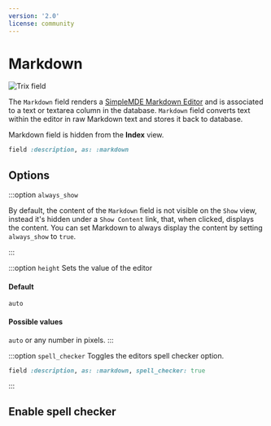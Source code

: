 ```yaml
---
version: '2.0'
license: community
---
```


# Markdown

<img :src="('/assets/img/fields/markdown.jpg')" alt="Trix field" class="border mb-4" />

The `Markdown` field renders a [SimpleMDE Markdown Editor](https://simplemde.com/) and is associated to a text or textarea column in the database.
`Markdown` field converts text within the editor in raw Markdown text and stores it back to database.

Markdown field is hidden from the **Index** view.


```ruby
field :description, as: :markdown
```

## Options

:::option `always_show`

By default, the content of the `Markdown` field is not visible on the `Show` view, instead it's hidden under a `Show Content` link, that, when clicked, displays the content. You can set Markdown to always display the content by setting `always_show` to `true`.

<!--@include: ./common/default_boolean_false.md-->
:::

:::option `height`
Sets the value of the editor

#### Default

`auto`


#### Possible values

`auto` or any number in pixels.
:::

:::option `spell_checker`
Toggles the editors spell checker option.

```ruby
field :description, as: :markdown, spell_checker: true
```

<!--@include: ./common/default_boolean_false.md-->
:::

## Enable spell checker